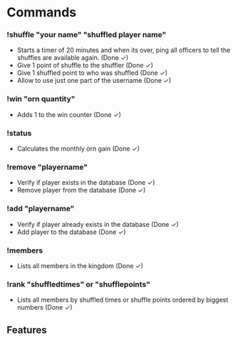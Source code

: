 # Commands

### !shuffle "your name" "shuffled player name"
  - Starts a timer of 20 minutes and when its over, ping all officers to tell the shuffles are available again. (Done ✓)
  - Give 1 point of shuffle to the shuffler (Done ✓)
  - Give 1 shuffled point to who was shuffled (Done ✓)
  - Allow to use just one part of the username (Done ✓)

### !win "orn quantity"
  - Adds 1 to the win counter (Done ✓)

### !status
  - Calculates the monthly orn gain (Done ✓) 
 
### !remove "playername"
  - Verify if player exists in the database (Done ✓)
  - Remove player from the database (Done ✓)

### !add "playername"
  - Verify if player already exists in the database (Done ✓)
  - Add player to the database (Done ✓)

### !members
  - Lists all members in the kingdom (Done ✓)

### !rank "shuffledtimes" or "shufflepoints"
  - Lists all members by shuffled times or shuffle points ordered by biggest numbers (Done ✓)

## Features
